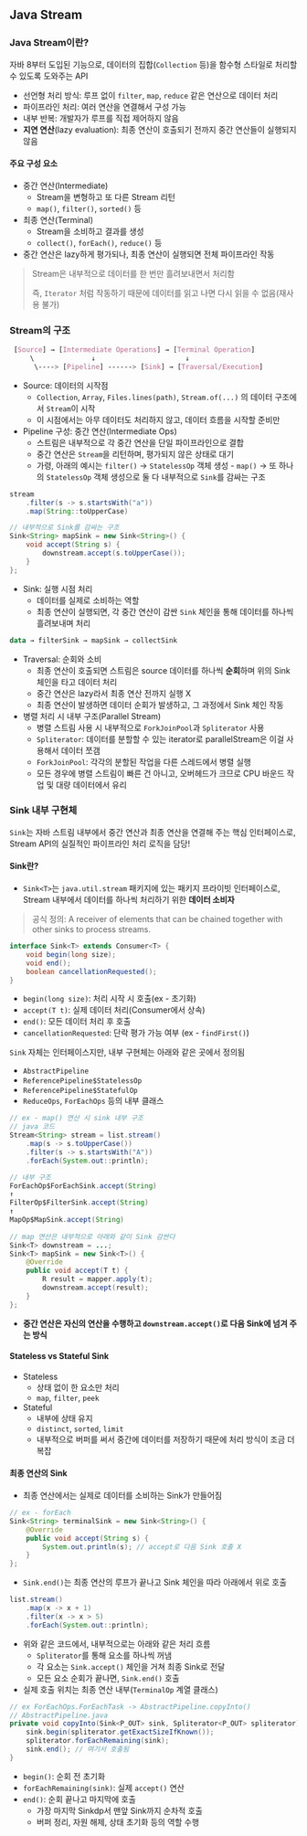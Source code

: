 ## Java Stream

### Java Stream이란?

자바 8부터 도입된 기능으로, 데이터의 집합(`Collection` 등)을 함수형 스타일로 처리할 수 있도록 도와주는 API

* 선언형 처리 방식: 루프 없이 `filter`, `map`, `reduce` 같은 연산으로 데이터 처리
* 파이프라인 처리: 여러 연산을 연결해서 구성 가능
* 내부 반복: 개발자가 루프를 직접 제어하지 않음
* **지연 연산**(lazy evaluation): 최종 연산이 호출되기 전까지 중간 연산들이 실행되지 않음

#### 주요 구성 요소

* 중간 연산(Intermediate)
  * Stream을 변형하고 또 다른 Stream 리턴
  * `map()`, `filter()`, `sorted()` 등
* 최종 연산(Terminal)
  * Stream을 소비하고 결과를 생성
  * `collect()`, `forEach()`, `reduce()` 등
* 중간 연산은 lazy하게 평가되나, 최종 연산이 실행되면 전체 파이프라인 작동

> Stream은 내부적으로 데이터를 한 번만 흘려보내면서 처리함
>
> 즉, `Iterator` 처럼 작동하기 때문에 데이터를 읽고 나면 다시 읽을 수 없음(재사용 불가)

### Stream의 구조

```css
 [Source] → [Intermediate Operations] → [Terminal Operation]
     \              ↓                      ↓
      \----> [Pipeline] ------> [Sink] → [Traversal/Execution]
```

* Source: 데이터의 시작점
  * `Collection`, `Array`, `Files.lines(path)`, `Stream.of(...)` 의 데이터 구조에서 `Stream`이 시작
  * 이 시점에서는 아무 데이터도 처리하지 않고, 데이터 흐름을 시작할 준비만
* Pipeline 구성: 중간 연산(Intermediate Ops)
  * 스트림은 내부적으로 각 중간 연산을 단일 파이프라인으로 결합
  * 중간 연산은 `Stream`을 리턴하며, 평가되지 않은 상태로 대기
  * 가령, 아래의 예시는 `filter()` → `StatelessOp` 객체 생성 - `map()` → 또 하나의 `StatelessOp` 객체 생성으로 둘 다 내부적으로 `Sink`를 감싸는 구조

```java
stream
    .filter(s -> s.startsWith("a"))
    .map(String::toUpperCase)

// 내부적으로 Sink를 감싸는 구조
Sink<String> mapSink = new Sink<String>() {
    void accept(String s) {
        downstream.accept(s.toUpperCase());
    }
};
```

* Sink: 실행 시점 처리
  * 데이터를 실제로 소비하는 역할
  * 최종 연산이 실행되면, 각 중간 연산이 감싼 `Sink` 체인을 통해 데이터를 하나씩 흘려보내며 처리

```kotlin
data → filterSink → mapSink → collectSink
```

* Traversal: 순회와 소비
  * 최종 연산이 호출되면 스트림은 source 데이터를 하나씩 **순회**하며 위의 Sink 체인을 타고 데이터 처리
  * 중간 연산은 lazy라서 최종 연산 전까지 실행 X
  * 최종 연산이 발생하면 데이터 순회가 발생하고, 그 과정에서 Sink 체인 작동
* 병렬 처리 시 내부 구조(Parallel Stream)
  * 병렬 스트림 사용 시 내부적으로 `ForkJoinPool`과 `Spliterator` 사용
  * `Spliterator`: 데이터를 분할할 수 있는 iterator로 parallelStream은 이걸 사용해서 데이터 쪼갬
  * `ForkJoinPool`: 각각의 분할된 작업을 다른 스레드에서 병렬 실행
  * 모든 경우에 병렬 스트림이 빠른 건 아니고, 오버헤드가 크므로 CPU 바운드 작업 및 대량 데이터에서 유리

### Sink 내부 구현체

`Sink`는 자바 스트림 내부에서 중간 연산과 최종 연산을 연결해 주는 핵심 인터페이스로, Stream API의 실질적인 파이프라인 처리 로직을 담당!

#### Sink란?

* `Sink<T>`는 `java.util.stream` 패키지에 있는 패키지 프라이빗 인터페이스로, Stream 내부에서 데이터를 하나씩 처리하기 위한 **데이터 소비자**

> 공식 정의: A receiver of elements that can be chained together with other sinks to process streams.

```java
interface Sink<T> extends Consumer<T> {
    void begin(long size);
    void end();
    boolean cancellationRequested();
}
```

* `begin(long size)`: 처리 시작 시 호출(ex - 초기화)
* `accept(T t)`: 실제 데이터 처리(Consumer에서 상속)
* `end()`: 모든 데이터 처리 후 호출
* `cancellationRequested`: 단락 평가 가능 여부 (ex - `findFirst()`)

`Sink` 자체는 인터페이스지만, 내부 구현체는 아래와 같은 곳에서 정의됨

* `AbstractPipeline`
* `ReferencePipeline$StatelessOp`
* `ReferencePipeline$StatefulOp`
* `ReduceOps`, `ForEachOps` 등의 내부 클래스

```java
// ex - map() 연산 시 sink 내부 구조
// java 코드
Stream<String> stream = list.stream()
    .map(s -> s.toUpperCase())
    .filter(s -> s.startsWith("A"))
    .forEach(System.out::println);

// 내부 구조
ForEachOp$ForEachSink.accept(String)
↑
FilterOp$FilterSink.accept(String)
↑
MapOp$MapSink.accept(String)
  
// map 연산은 내부적으로 아래와 같이 Sink 감싼다
Sink<T> downstream = ...;
Sink<T> mapSink = new Sink<T>() {
    @Override
    public void accept(T t) {
        R result = mapper.apply(t);
        downstream.accept(result);
    }
};

```

* **중간 연산은 자신의 연산을 수행하고 `downstream.accept()`로 다음 Sink에 넘겨 주는 방식**

#### Stateless vs Stateful Sink

* Stateless
  * 상태 없이 한 요소만 처리
  * `map`, `filter`, `peek`
* Stateful
  * 내부에 상태 유지
  * `distinct`, `sorted`, `limit`
  * 내부적으로 버퍼를 써서 중간에 데이터를 저장하기 때문에 처리 방식이 조금 더 복잡

#### 최종 연산의 Sink

* 최종 연산에서는 실제로 데이터를 소비하는 Sink가 만들어짐

```java
// ex - forEach
Sink<String> terminalSink = new Sink<String>() {
    @Override
    public void accept(String s) {
        System.out.println(s); // accept로 다음 Sink 호출 X
    }
};

```

* `Sink.end()`는 최종 연산의 루프가 끝나고 Sink 체인을 따라 아래에서 위로 호출

```java
list.stream()
    .map(x -> x + 1)
    .filter(x -> x > 5)
    .forEach(System.out::println);
```

* 위와 같은 코드에서, 내부적으로는 아래와 같은 처리 흐름
  * `Spliterator`를 통해 요소를 하나씩 꺼냄
  * 각 요소는 `Sink.accept()` 체인을 거쳐 최종 Sink로 전달
  * 모든 요소 순회가 끝나면, `Sink.end()` 호출
* 실제 호출 위치는 최종 연산 내부(`TerminalOp` 계열 클래스)

```java
// ex ForEachOps.ForEachTask -> AbstractPipeline.copyInto()
// AbstractPipeline.java
private void copyInto(Sink<P_OUT> sink, Spliterator<P_OUT> spliterator) {
    sink.begin(spliterator.getExactSizeIfKnown());
    spliterator.forEachRemaining(sink);
    sink.end(); // 여기서 호출됨
}
```

* `begin()`: 순회 전 초기화
* `forEachRemaining(sink)`: 실제 `accept()` 연산
* `end()`: 순회 끝나고 마지막에 호출
  * 가장 마지막 Sinkdp서 맨앞 Sink까지 순차적 호출
  * 버퍼 정리, 자원 해제, 상태 초기화 등의 역할 수행